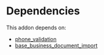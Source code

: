 # Dependencies

This addon depends on:

- [phone_validation](https://github.com/bringout/oca-ocb-core/tree/156bd325ef4782b980ca23175711c453db07528e/odoo-bringout-oca-ocb-phone_validation)
- [base_business_document_import](https://github.com/bringout/oca-edi)
